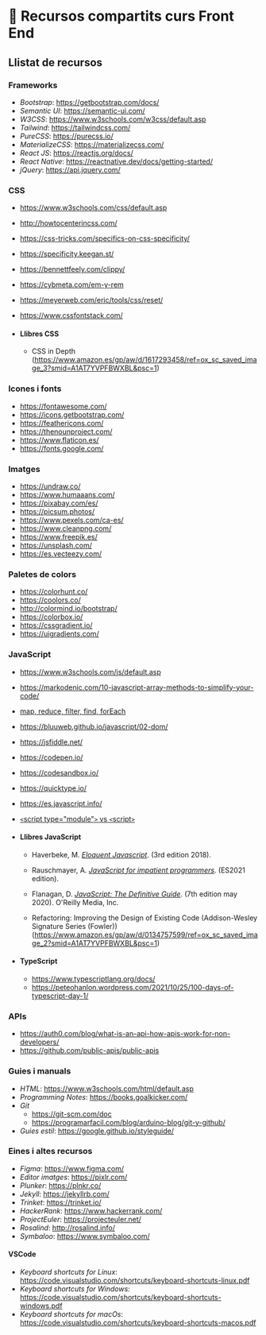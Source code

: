 # 🚩 Recursos compartits curs Front End

## Llistat de recursos

### Frameworks

* _Bootstrap_: https://getbootstrap.com/docs/
* _Semantic UI_: https://semantic-ui.com/
* _W3CSS_: https://www.w3schools.com/w3css/default.asp
* _Tailwind_: https://tailwindcss.com/
* _PureCSS_: https://purecss.io/
* _MaterializeCSS_: https://materializecss.com/
* _React JS_: https://reactjs.org/docs/
* _React Native_: https://reactnative.dev/docs/getting-started/
* _jQuery_: https://api.jquery.com/

### CSS

* https://www.w3schools.com/css/default.asp
* http://howtocenterincss.com/
* https://css-tricks.com/specifics-on-css-specificity/
* https://specificity.keegan.st/
* https://bennettfeely.com/clippy/
* https://cybmeta.com/em-y-rem
* https://meyerweb.com/eric/tools/css/reset/
* https://www.cssfontstack.com/

* #### Llibres CSS
    * CSS in Depth (https://www.amazon.es/gp/aw/d/1617293458/ref=ox_sc_saved_image_3?smid=A1AT7YVPFBWXBL&psc=1)

### Icones i fonts

* https://fontawesome.com/
* https://icons.getbootstrap.com/
* https://feathericons.com/
* https://thenounproject.com/
* https://www.flaticon.es/
* https://fonts.google.com/

### Imatges

* https://undraw.co/
* https://www.humaaans.com/
* https://pixabay.com/es/
* https://picsum.photos/
* https://www.pexels.com/ca-es/
* https://www.cleanpng.com/
* https://www.freepik.es/
* https://unsplash.com/
* https://es.vecteezy.com/

### Paletes de colors

* https://colorhunt.co/
* https://coolors.co/
* http://colormind.io/bootstrap/
* https://colorbox.io/
* https://cssgradient.io/
* https://uigradients.com/

### JavaScript

* https://www.w3schools.com/js/default.asp
* https://markodenic.com/10-javascript-array-methods-to-simplify-your-code/
* [map, reduce, filter, find, forEach](https://medium.com/@jmoran.losada/javascript-map-reduce-filter-find-foreach-c%C3%B3mo-utilizarlos-y-sus-diferencias-e0e078646d11)
* https://bluuweb.github.io/javascript/02-dom/
* https://jsfiddle.net/
* https://codepen.io/
* https://codesandbox.io/
* https://quicktype.io/
* https://es.javascript.info/
* [`<`script type="module"`>` vs `<`script`>`](https://usefulangle.com/post/256/script-type-module-vs-script-javascript)

* #### Llibres JavaScript
    * Haverbeke, M. [_Eloquent Javascript_](https://eloquentjavascript.net/). (3rd edition 2018).  
    
    * Rauschmayer, A. [_JavaScript for impatient programmers_](https://exploringjs.com/impatient-js/toc.html). (ES2021 edition).

    * Flanagan, D. [_JavaScript: The Definitive Guide_](https://www.oreilly.com/library/view/javascript-the-definitive/9781491952016/). (7th edition may 2020). O'Reilly Media, Inc.
    * Refactoring: Improving the Design of Existing Code (Addison-Wesley Signature Series (Fowler)) (https://www.amazon.es/gp/aw/d/0134757599/ref=ox_sc_saved_image_2?smid=A1AT7YVPFBWXBL&psc=1)

* #### TypeScript
    * https://www.typescriptlang.org/docs/
    * https://peteohanlon.wordpress.com/2021/10/25/100-days-of-typescript-day-1/

### APIs
* https://auth0.com/blog/what-is-an-api-how-apis-work-for-non-developers/
* https://github.com/public-apis/public-apis

### Guies i manuals

* _HTML_: https://www.w3schools.com/html/default.asp
* _Programming Notes_: https://books.goalkicker.com/
* _Git_
    * https://git-scm.com/doc
    * https://programarfacil.com/blog/arduino-blog/git-y-github/
* _Guies estil_: https://google.github.io/styleguide/

### Eines i altes recursos

* _Figma_: https://www.figma.com/
* _Editor imatges_: https://pixlr.com/
* _Plunker_: https://plnkr.co/
* _Jekyll_: https://jekyllrb.com/
* _Trinket_: https://trinket.io/
* _HackerRank_: https://www.hackerrank.com/
* _ProjectEuler_: https://projecteuler.net/
* _Rosalind_: http://rosalind.info/
* _Symbaloo_: https://www.symbaloo.com/

#### VSCode
* _Keyboard shortcuts for Linux_: https://code.visualstudio.com/shortcuts/keyboard-shortcuts-linux.pdf
* _Keyboard shortcuts for Windows_: https://code.visualstudio.com/shortcuts/keyboard-shortcuts-windows.pdf
* _Keyboard shortcuts for macOs_: https://code.visualstudio.com/shortcuts/keyboard-shortcuts-macos.pdf

